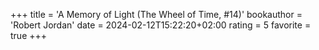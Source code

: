 +++
title = 'A Memory of Light (The Wheel of Time, #14)'
bookauthor = 'Robert Jordan'
date = 2024-02-12T15:22:20+02:00
rating = 5
favorite = true
+++